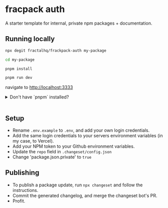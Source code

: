 # fracpack auth

A starter template for internal, private npm packages + documentation.

## Running locally

```bash
npx degit fractalhq/frackpack-auth my-package

cd my-package

pnpm install

pnpm run dev
```

navigate to [http://localhost:3333]()

<details>

<summary> Don't have `pnpm` installed? </summary>

You should! You can install it easily as a drop-in npm replacement with this one liner from <a href='https://pnpm.io/installation'>the docs</a>:

```bash
    curl -fsSL https://get.pnpm.io/install.sh | sh -
```

</details>

<br>

## Setup

- Rename `.env.example` to `.env`, and add your own login credentials.
- Add the same login credentials to your servers environment variables (in my case, to Vercel).
- Add your NPM token to your Github environment variables.
- Update the `repo` field in `.changeset/config.json`
- Change 'package.json.private' to `true`

## Publishing

- To publish a package update, run `npx changeset` and follow the instructions.
- Commit the generated changelog, and merge the changeset bot's PR.
- Profit.
